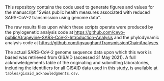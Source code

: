 This repository contains the code used to generate figures and values for the manuscript "Swiss public health measures associated with reduced SARS-CoV-2 transmission using genome data".

The raw results files upon which these scripts operate were produced by the phylogenetic analysis code at https://github.com/cevo-public/Grapevine-SARS-CoV-2-Introduction-Analysis and the phylodynamic analysis code at https://github.com/tgvaughan/TransmissionChainAnalyses. 

The actual SARS-CoV-2 genome sequence data upon which this work is based was retrieved from GISAID (accessed 31 May 2021). A full acknowledgements table of the originating and submitting laboratories, including the identifiers for all GISAID data used in this study, is available at `tables/gisaid_acknowledgments.csv`.
